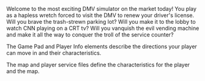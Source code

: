 Welcome to the most exciting DMV simulator on the market today!
You play as a hapless wretch forced to visit the DMV to renew your driver's license.  Will you brave the trash-strewn parking lot? Will you make it to the lobby to watch CNN playing on a CRT tv?  Will you vanquish the evil vending machine and make it all the way to conquer the troll of the service counter?  

The Game Pad and Player Info elements describe the directions your player can move in and their characteristics.

The map and player service files define the characteristics for the player and the map.
